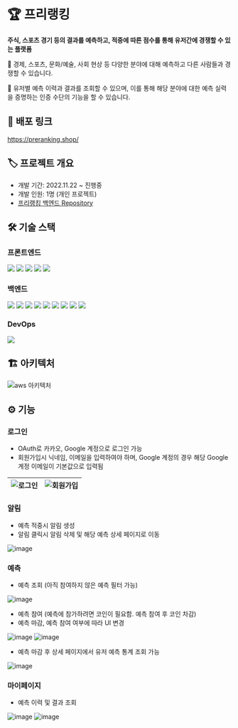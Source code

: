 # 🏆️ 프리랭킹
**주식, 스포츠 경기 등의 결과를 예측하고, 적중에 따른 점수를 통해 유저간에 경쟁할 수 있는 플랫폼**

📌 경제, 스포츠, 문화/예술, 사회 현상 등 다양한 분야에 대해 예측하고 다른 사람들과 경쟁할 수 있습니다.

📌 유저별 예측 이력과 결과를 조회할 수 있으며, 이를 통해 해당 분야에 대한 예측 실력을 증명하는 인증 수단의 기능을 할 수 있습니다.

## 🚀 배포 링크
https://preranking.shop/

## 🏷 프로젝트 개요
- 개발 기간: 2022.11.22 ~ 진행중
- 개발 인원: 1명 (개인 프로젝트)
- [프리랭킹 백엔드 Repository](https://github.com/tesseractjh/pre-ranking-be)

## 🛠 기술 스택
### 프론트엔드
<div>
<img src="https://img.shields.io/badge/React-61DAFB?style=flat-square&logo=React&logoColor=white"/>
<img src="https://img.shields.io/badge/Styled Components-DB7093?style=flat-square&logo=Styled-Components&logoColor=white"/>
<img src="https://img.shields.io/badge/React Query-FF4154?style=flat-square&logo=ReactQuery&logoColor=white"/>
<img src="https://img.shields.io/badge/Recoil-3578e5?style=flat-square&logo=React&logoColor=white"/>
<img src="https://img.shields.io/badge/D3-f9a03c?style=flat-square&logo=D3.js&logoColor=white"/>
</div>

### 백엔드
<div>
<img src="https://img.shields.io/badge/Node.js-339933?style=flat-square&logo=Node.js&logoColor=white"/>
<img src="https://img.shields.io/badge/Express-000000?style=flat-square&logo=Express&logoColor=white"/>
<img src="https://img.shields.io/badge/MySQL-4479A1?style=flat-square&logo=MySQL&logoColor=white"/>
<img src="https://img.shields.io/badge/Passport-34E27A?style=flat-square&logo=Passport&logoColor=white"/>
<img src="https://img.shields.io/badge/AWS S3-569A31?style=flat-square&logo=AmazonS3&logoColor=white"/>
<img src="https://img.shields.io/badge/AWS EC2-FF9900?style=flat-square&logo=AmazonEC2&logoColor=white"/>
<img src="https://img.shields.io/badge/AWS RDS-527FFF?style=flat-square&logo=AmazonRDS&logoColor=white"/>
<img src="https://img.shields.io/badge/AWS Route53-232F3E?style=flat-square&logo=AmazonAWS&logoColor=white"/>
<img src="https://img.shields.io/badge/AWS CloudFront-232F3E?style=flat-square&logo=AmazonAWS&logoColor=white"/>
</div>

### DevOps
<div>
<img src="https://img.shields.io/badge/Github Actions-181717?style=flat-square&logo=Github&logoColor=white"/>
</div>

## 🏗️ 아키텍처
![aws 아키텍처](https://user-images.githubusercontent.com/67459853/209478134-37f5b49f-9dc0-456a-8e37-593e7a62c34e.png)

## ⚙️ 기능
### 로그인
- OAuth로 카카오, Google 계정으로 로그인 가능
- 회원가입시 닉네임, 이메일을 입력하여야 하며, Google 계정의 경우 해당 Google 계정 이메일이 기본값으로 입력됨

| ![로그인](https://user-images.githubusercontent.com/67459853/209465753-c08db15d-158d-407e-8ca9-53649ad20f76.PNG) | ![회원가입](https://user-images.githubusercontent.com/67459853/209465754-3298cb62-ea0e-490e-9fdd-4eb9464380a7.PNG) |
| ------------- | ------------- |

### 알림
- 예측 적중시 알림 생성
- 알림 클릭시 알림 삭제 및 해당 예측 상세 페이지로 이동

![image](https://user-images.githubusercontent.com/67459853/209465876-47d473ee-1c36-4a30-a19a-29731babf12a.png)

### 예측
- 예측 조회 (아직 참여하지 않은 예측 필터 가능)

![image](https://user-images.githubusercontent.com/67459853/209466494-5a8b5673-cf3c-4924-97df-3834007e35d1.png)

- 예측 참여 (예측에 참가하려면 코인이 필요함. 예측 참여 후 코인 차감)
- 예측 마감, 예측 참여 여부에 따라 UI 변경

![image](https://user-images.githubusercontent.com/67459853/209466037-50fc5a41-21d8-4e68-9549-e9aad456de1c.png)
![image](https://user-images.githubusercontent.com/67459853/209466021-5a31b2ef-ab94-4766-a81d-a0601d752465.png)

- 예측 마감 후 상세 페이지에서 유저 예측 통계 조회 가능

![image](https://user-images.githubusercontent.com/67459853/209466089-58b18e46-3cc0-4ac3-af8a-9ba78eebcd3f.png)

### 마이페이지
- 예측 이력 및 결과 조회

![image](https://user-images.githubusercontent.com/67459853/209466435-d3164f22-19c7-4c4a-83ad-906ae18d2e15.png)
![image](https://user-images.githubusercontent.com/67459853/209466446-777dc08a-2217-4511-928c-39c6e5743667.png)

